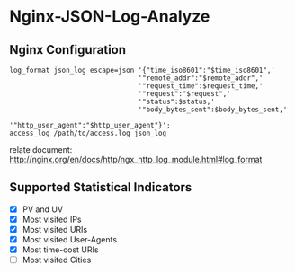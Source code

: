 # Nginx-JSON-Log-Analyze

## Nginx Configuration

```text
log_format json_log escape=json '{"time_iso8601":"$time_iso8601",'
                                '"remote_addr":"$remote_addr",'
                                '"request_time":$request_time,'
                                '"request":"$request",'
                                '"status":$status,'
                                '"body_bytes_sent":$body_bytes_sent,'
                                '"http_user_agent":"$http_user_agent"}';
access_log /path/to/access.log json_log
```

relate document: http://nginx.org/en/docs/http/ngx_http_log_module.html#log_format

## Supported Statistical Indicators

- [x] PV and UV
- [x] Most visited IPs
- [x] Most visited URIs
- [x] Most visited User-Agents
- [x] Most time-cost URIs
- [ ] Most visited Cities
